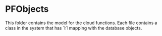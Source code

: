 # PFObjects #

This folder contains the model for the cloud functions. Each file contains a
class in the system that has 1:1 mapping with the database objects.
